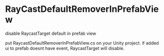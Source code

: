 # RayCastDefaultRemoverInPrefabView
disable RaycastTarget default in prefab view

put RaycastDefaultRemoverInPrefabView.cs on your Unity project.
if added ui to prefab doesnt have event, RaycastTarget will disable.
